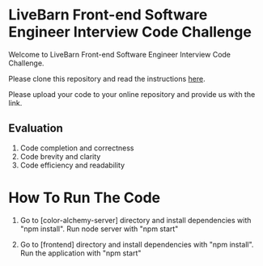 # LiveBarn Front-end Software Engineer Interview Code Challenge #

Welcome to LiveBarn Front-end Software Engineer Interview Code Challenge. 

Please clone this repository and read the instructions [here](https://hackmd.io/@gd_dVYF0STqPqMLWkxnd6A/Byrxur5At).

Please upload your code to your online repository and provide us with the link.

## Evaluation ##
1. Code completion and correctness
2. Code brevity and clarity
3. Code efficiency and readability

# How To Run The Code #
1. Go to [color-alchemy-server] directory and install dependencies with "npm install". Run node server with "npm start"

2. Go to [frontend] directory and install dependencies with "npm install". Run the application with "npm start"

